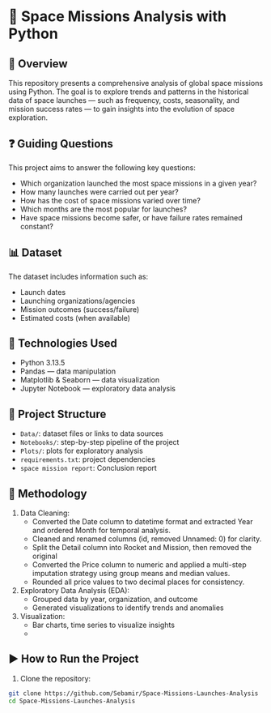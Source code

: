 # 🚀 Space Missions Analysis with Python

## 📌 Overview

This repository presents a comprehensive analysis of global space missions using Python. The goal is to explore trends and patterns in the historical data of space launches — such as frequency, costs, seasonality, and mission success rates — to gain insights into the evolution of space exploration.

## ❓ Guiding Questions

This project aims to answer the following key questions:

- Which organization launched the most space missions in a given year?
- How many launches were carried out per year?
- How has the cost of space missions varied over time?
- Which months are the most popular for launches?
- Have space missions become safer, or have failure rates remained constant?

## 📊 Dataset

The dataset includes information such as:

- Launch dates  
- Launching organizations/agencies  
- Mission outcomes (success/failure)  
- Estimated costs (when available)

## 🧰 Technologies Used

- Python 3.13.5
- Pandas — data manipulation  
- Matplotlib & Seaborn — data visualization  
- Jupyter Notebook — exploratory data analysis

## 📁 Project Structure
- `Data/`: dataset files or links to data sources
- `Notebooks/`: step-by-step pipeline of the project
- `Plots/`: plots for exploratory analysis
- `requirements.txt`: project dependencies
- `space mission report`: Conclusion report
## 🧠 Methodology

1. Data Cleaning:
   - Converted the Date column to datetime format and extracted Year and ordered Month for temporal analysis.
   - Cleaned and renamed columns (id, removed Unnamed: 0) for clarity.
   - Split the Detail column into Rocket and Mission, then removed the original
   - Converted the Price column to numeric and applied a multi-step imputation strategy using group means and median values.
   - Rounded all price values to two decimal places for consistency. 
2. Exploratory Data Analysis (EDA):
   - Grouped data by year, organization, and outcome
   - Generated visualizations to identify trends and anomalies
3. Visualization:
   - Bar charts, time series to visualize insights
   - 
## ▶️ How to Run the Project

1. Clone the repository:

```bash
git clone https://github.com/Sebamir/Space-Missions-Launches-Analysis
cd Space-Missions-Launches-Analysis

